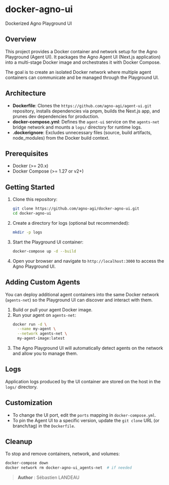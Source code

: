 # docker-agno-ui
Dockerized Agno Playground UI

## Overview

This project provides a Docker container and network setup for the Agno Playground (Agent UI). It packages the Agno Agent UI (Next.js application) into a multi-stage Docker image and orchestrates it with Docker Compose.

The goal is to create an isolated Docker network where multiple agent containers can communicate and be managed through the Playground UI.

## Architecture

- **Dockerfile**: Clones the `https://github.com/agno-agi/agent-ui.git` repository, installs dependencies via pnpm, builds the Next.js app, and prunes dev dependencies for production.
- **docker-compose.yml**: Defines the `agent-ui` service on the `agents-net` bridge network and mounts a `logs/` directory for runtime logs.
- **.dockerignore**: Excludes unnecessary files (source, build artifacts, node_modules) from the Docker build context.

## Prerequisites

- Docker (>= 20.x)
- Docker Compose (>= 1.27 or v2+)

## Getting Started

1. Clone this repository:
   ```bash
   git clone https://github.com/agno-agi/docker-agno-ui.git
   cd docker-agno-ui
   ```
2. Create a directory for logs (optional but recommended):
   ```bash
   mkdir -p logs
   ```
3. Start the Playground UI container:
   ```bash
   docker-compose up -d --build
   ```
4. Open your browser and navigate to `http://localhost:3000` to access the Agno Playground UI.

## Adding Custom Agents

You can deploy additional agent containers into the same Docker network (`agents-net`) so the Playground UI can discover and interact with them.

1. Build or pull your agent Docker image.
2. Run your agent on `agents-net`:
   ```bash
   docker run -d \
     --name my-agent \
     --network agents-net \
     my-agent-image:latest
   ```
3. The Agno Playground UI will automatically detect agents on the network and allow you to manage them.

## Logs

Application logs produced by the UI container are stored on the host in the `logs/` directory.

## Customization

- To change the UI port, edit the `ports` mapping in `docker-compose.yml`.
- To pin the Agent UI to a specific version, update the `git clone` URL (or branch/tag) in the `Dockerfile`.

## Cleanup

To stop and remove containers, network, and volumes:
```bash
docker-compose down
docker network rm docker-agno-ui_agents-net  # if needed
```  



> **Author** : Sébastien LANDEAU